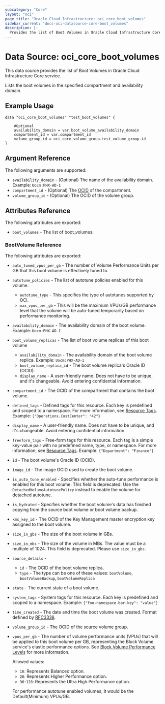 ```yaml
---
subcategory: "Core"
layout: "oci"
page_title: "Oracle Cloud Infrastructure: oci_core_boot_volumes"
sidebar_current: "docs-oci-datasource-core-boot_volumes"
description: |-
  Provides the list of Boot Volumes in Oracle Cloud Infrastructure Core service
---
```


# Data Source: oci_core_boot_volumes
This data source provides the list of Boot Volumes in Oracle Cloud Infrastructure Core service.

Lists the boot volumes in the specified compartment and availability domain.


## Example Usage

```hcl
data "oci_core_boot_volumes" "test_boot_volumes" {

	#Optional
	availability_domain = var.boot_volume_availability_domain
	compartment_id = var.compartment_id
	volume_group_id = oci_core_volume_group.test_volume_group.id
}
```

## Argument Reference

The following arguments are supported:

* `availability_domain` - (Optional) The name of the availability domain.  Example: `Uocm:PHX-AD-1` 
* `compartment_id` - (Optional) The [OCID](https://docs.cloud.oracle.com/iaas/Content/General/Concepts/identifiers.htm) of the compartment.
* `volume_group_id` - (Optional) The OCID of the volume group.


## Attributes Reference

The following attributes are exported:

* `boot_volumes` - The list of boot_volumes.

### BootVolume Reference

The following attributes are exported:

* `auto_tuned_vpus_per_gb` - The number of Volume Performance Units per GB that this boot volume is effectively tuned to. 
* `autotune_policies` - The list of autotune policies enabled for this volume.
	* `autotune_type` - This specifies the type of autotunes supported by OCI.
	* `max_vpus_per_gb` - This will be the maximum VPUs/GB performance level that the volume will be auto-tuned temporarily based on performance monitoring. 
* `availability_domain` - The availability domain of the boot volume.  Example: `Uocm:PHX-AD-1` 
* `boot_volume_replicas` - The list of boot volume replicas of this boot volume
	* `availability_domain` - The availability domain of the boot volume replica.  Example: `Uocm:PHX-AD-1` 
	* `boot_volume_replica_id` - The boot volume replica's Oracle ID (OCID).
	* `display_name` - A user-friendly name. Does not have to be unique, and it's changeable. Avoid entering confidential information. 
* `compartment_id` - The OCID of the compartment that contains the boot volume.
* `defined_tags` - Defined tags for this resource. Each key is predefined and scoped to a namespace. For more information, see [Resource Tags](https://docs.cloud.oracle.com/iaas/Content/General/Concepts/resourcetags.htm).  Example: `{"Operations.CostCenter": "42"}` 
* `display_name` - A user-friendly name. Does not have to be unique, and it's changeable. Avoid entering confidential information. 
* `freeform_tags` - Free-form tags for this resource. Each tag is a simple key-value pair with no predefined name, type, or namespace. For more information, see [Resource Tags](https://docs.cloud.oracle.com/iaas/Content/General/Concepts/resourcetags.htm).  Example: `{"Department": "Finance"}` 
* `id` - The boot volume's Oracle ID (OCID).
* `image_id` - The image OCID used to create the boot volume.
* `is_auto_tune_enabled` - Specifies whether the auto-tune performance is enabled for this boot volume. This field is deprecated. Use the `DetachedVolumeAutotunePolicy` instead to enable the volume for detached autotune. 
* `is_hydrated` - Specifies whether the boot volume's data has finished copying from the source boot volume or boot volume backup. 
* `kms_key_id` - The OCID of the Key Management master encryption key assigned to the boot volume.
* `size_in_gbs` - The size of the boot volume in GBs.
* `size_in_mbs` - The size of the volume in MBs. The value must be a multiple of 1024. This field is deprecated. Please use `size_in_gbs`. 
* `source_details` - 
	* `id` - The OCID of the boot volume replica.
	* `type` - The type can be one of these values: `bootVolume`, `bootVolumeBackup`, `bootVolumeReplica`
* `state` - The current state of a boot volume.
* `system_tags` - System tags for this resource. Each key is predefined and scoped to a namespace. Example: `{"foo-namespace.bar-key": "value"}` 
* `time_created` - The date and time the boot volume was created. Format defined by [RFC3339](https://tools.ietf.org/html/rfc3339). 
* `volume_group_id` - The OCID of the source volume group.
* `vpus_per_gb` - The number of volume performance units (VPUs) that will be applied to this boot volume per GB, representing the Block Volume service's elastic performance options. See [Block Volume Performance Levels](https://docs.cloud.oracle.com/iaas/Content/Block/Concepts/blockvolumeperformance.htm#perf_levels) for more information.

	Allowed values:
	* `10`: Represents Balanced option.
	* `20`: Represents Higher Performance option.
	* `30`-`120`: Represents the Ultra High Performance option.

	For performance autotune enabled volumes, it would be the Default(Minimum) VPUs/GB. 

